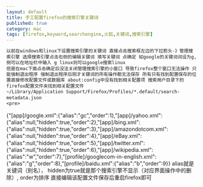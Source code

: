 ```yaml
---
layout: default
title: 手工配置firefox的搜索引擎关键词
published: true
category: mac
tags: [firefox,keyword,searchengine,火狐,关键词,搜索引擎]
---
```

<div id="detail" class="detail" style="line-height: 1.3;">

    以前在windows和linux下设置搜索引擎的关键词 直接点击搜索框左边的下拉箭头-》管理搜索引擎 选择搜索引擎点击右侧的编辑关键词 填写关键词 点确定 如google的关键词词设为g, 侧可以在地址栏中输入 g linux则可以google搜索linux 
    但是在mac下面点击确定后没法关闭管理搜索引擎的小窗口 导致firefox整个窗口无法操作 只能强制退出程序 强制退出程序后刚才关键词的所有操作都无法保存 所有只有找到配置保存的位置直接修改配置文件或数据库 about:config中没有找到相关配置项 搜索用户目录下的firefox配置文件夹找到相关配置文件
    ~/Library/Application Support/Firefox/Profiles/*.default/search-metadata.json
    <pre>
{"[app]/google.xml":{"alias":"gc","order":1},"[app]/yahoo.xml":{"alias":null,"hidden":true,"order":2},"[app]/bing.xml":{"alias":null,"hidden":true,"order":3},"[app]/amazondotcom.xml":{"alias":null,"hidden":true,"order":4},"[app]/eBay.xml":{"alias":null,"hidden":true,"order":5},"[app]/twitter.xml":{"alias":null,"hidden":true,"order":6},"[app]/wikipedia.xml":{"alias":"w","order":7},"[profile]/googlecom-in-english.xml":{"alias":"g","order":8},"[profile]/baidu.xml":{"alias":"b","order":9}}
    </pre>
    alias就是关键词（别名）， hidden为true就是那个搜索引擎不显示（对应界面操作中的删除）,  order为排序 直接编辑该配置文件保存后重启firefox即可

</div>
